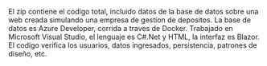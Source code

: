 El zip contiene el codigo total, incluido datos de la base de datos sobre una web creada simulando una empresa de gestion de depositos.
La base de datos es Azure Developer, corrida a traves de Docker.
Trabajado en Microsoft Visual Studio, el lenguaje es C#.Net y HTML, la interfaz es Blazor.
El codigo verifica los usuarios, datos ingresados, persistencia, patrones de diseño, etc.
